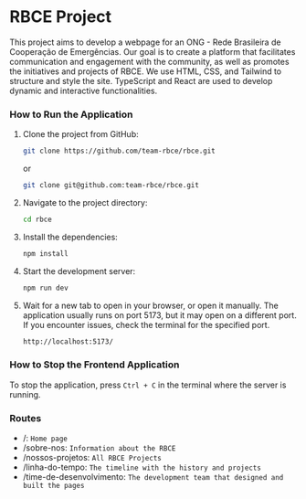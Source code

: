 # RBCE Project

This project aims to develop a webpage for an ONG - Rede Brasileira de Cooperação de Emergências. Our goal is to create a platform that facilitates communication and engagement with the community, as well as promotes the initiatives and projects of RBCE. We use HTML, CSS, and Tailwind to structure and style the site. TypeScript and React are used to develop dynamic and interactive functionalities.

### How to Run the Application

1. Clone the project from GitHub:
    ```bash
    git clone https://github.com/team-rbce/rbce.git
    ```
   or
    ```bash
    git clone git@github.com:team-rbce/rbce.git
    ```

2. Navigate to the project directory:
    ```bash
    cd rbce
    ```

3. Install the dependencies:
    ```bash
    npm install
    ```

5. Start the development server:
    ```bash
    npm run dev
    ```

6. Wait for a new tab to open in your browser, or open it manually. The application usually runs on port 5173, but it may open on a different port. If you encounter issues, check the terminal for the specified port.
    ```bash
    http://localhost:5173/
    ```

### How to Stop the Frontend Application

To stop the application, press `Ctrl + C` in the terminal where the server is running.

### Routes

- /: `Home page`
- /sobre-nos: `Information about the RBCE`
- /nossos-projetos: `All RBCE Projects`
- /linha-do-tempo: `The timeline with the history and projects`
- /time-de-desenvolvimento: `The development team that designed and built the pages`
